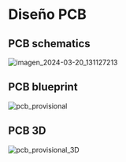 
# Diseño PCB
## PCB schematics
![imagen_2024-03-20_131127213](https://github.com/Marcosllp/Pendulo_invertido_Teoria_de_Control/assets/82641121/1e610847-991d-4ee5-8fc6-26bed47ecda8)

## PCB blueprint
![pcb_provisional](https://github.com/Marcosllp/Pendulo_invertido_Teoria_de_Control/assets/82641121/b3d08c7d-d5e1-4e3d-82e3-70ecfbe9ea58)

## PCB 3D
![pcb_provisional_3D](https://github.com/Marcosllp/Pendulo_invertido_Teoria_de_Control/assets/82641121/b34e4c04-c1c6-4f6d-af31-3d32b13de550)
